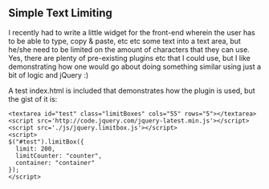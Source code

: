Simple Text Limiting
--------------------

I recently had to write a little widget for the front-end wherein the user has to be able to type, copy &amp; paste, etc etc some text
into a text area, but he/she need to be limited on the amount of characters that they can use. Yes, there are plenty of pre-existing
plugins etc that I could use, but I like demonstrating how one would go about doing something similar using just a bit of logic and jQuery :)

A test index.html is included that demonstrates how the plugin is used, but the gist of it is:

	<textarea id="test" class="limitBoxes" cols="55" rows="5"></textarea>
	<script src='http://code.jquery.com/jquery-latest.min.js'></script>
	<script src='./js/jquery.limitbox.js'></script>
	<script>
	$("#test").limitBox({
	  limit: 200,
	  limitCounter: "counter",
	  container: "container"
	});
	</script>
